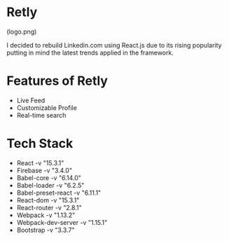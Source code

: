 # Retly
(logo.png)


I decided to rebuild Linkedin.com using React.js due to its rising popularity putting in mind the latest trends applied in the framework.
# Features of Retly
* Live Feed
* Customizable Profile
* Real-time search


# Tech Stack
* React -v "15.3.1"
* Firebase -v "3.4.0"
* Babel-core -v "6.14.0"
* Babel-loader -v "6.2.5"
* Babel-preset-react -v "6.11.1"
* React-dom -v "15.3.1"
* React-router -v "2.8.1"
* Webpack -v "1.13.2"
* Webpack-dev-server -v "1.15.1"
* Bootstrap -v "3.3.7"
